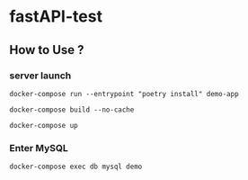 # fastAPI-test

## How to Use ?
### server launch
```
docker-compose run --entrypoint "poetry install" demo-app

docker-compose build --no-cache

docker-compose up
```

### Enter MySQL
```
docker-compose exec db mysql demo
```